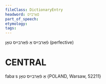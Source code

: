 ```yaml
---
fileClass: DictionaryEntry
headword: פֿאַרבײַס
part_of_speech: 
etymology: 
tags: 
---
```

פֿאַרבײַס
אַ פֿאַרבײַס טאָן
(perfective)

CENTRAL
========

fabaˑs אַ פֿאַרבײַס טאָן {POLAND, Warsaw, 52211}